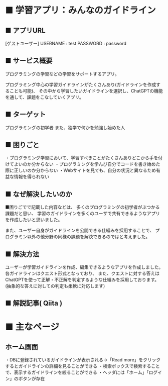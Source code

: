 # ■ 学習アプリ：みんなのガイドライン

## ■ アプリURL
[ゲストユーザー]
USERNAME : test
PASSWORD : password

## ■ サービス概要
プログラミングの学習などの学習をサポートするアプリ。

プログラミング中心の学習ガイドラインがたくさんあり(ガイドラインを作成することも可能)、
その中から学習したいガイドラインを選択し、ChatGPTの機能を通して、課題をこなしていくアプリ。

## ■ ターゲット
プログラミングの初学者
また、独学で何かを勉強し始めた人

## ■ 困りごと
・プログラミング学習において、学習すべきことがたくさんありどこから手を付けてよいのか分からない
・プログラミングを学んび自分でコードを書き始めた際に正しいのか分からない
・Webサイトを見ても、自分の状況と異なるため有益な情報を得られない

## ■ なぜ解決したいのか
■困りごでで記載した内容などは、
多くのプログラミングの初学者がぶつかる課題だと思い、
学習のガイドラインを多くのユーザで共有できるようなアプリを作成したいと思いました。

また、ユーザー自身がガイドラインを公開できる仕組みを採用することで、
プログラミン以外の他分野の同様の課題を解決できるのではと考えました。

## ■ 解決方法
ユーザーが学習ガイドラインを作成、編集できるようなアプリを作成しました。
各ガイドラインはクエスト形式となっており、
また、クエストに対する答えはChatGPTを使って正解・不正解を判定するような仕組みを採用しております。
(抽象的な答えに対しての判定も柔軟に対応します)

## ■ 解説記事( Qiita )

# ■ 主なページ

## ホーム画面
・DBに登録されているガイドラインが表示される→「Read more」をクリックするとガイドラインの詳細を見ることができる
・検索ボックスで検索することで、表示するガイドラインを絞ることができる
・ヘッダには「ホーム」「ログイン」のボタンが存在






